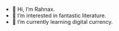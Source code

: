 - 👋 Hi, I’m Rahnax.
- 👀 I’m interested in fantastic literature.
- 🌱 I’m currently learning digital currency.


<!---
rahnaxayernn/rahnaxayernn is a ✨ special ✨ repository because its `README.md` (this file) appears on your GitHub profile.
You can click the Preview link to take a look at your changes.
--->

